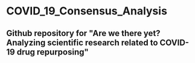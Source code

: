 # COVID_19_Consensus_Analysis
## Github repository for "Are we there yet? Analyzing scientific research related to COVID-19 drug repurposing"
